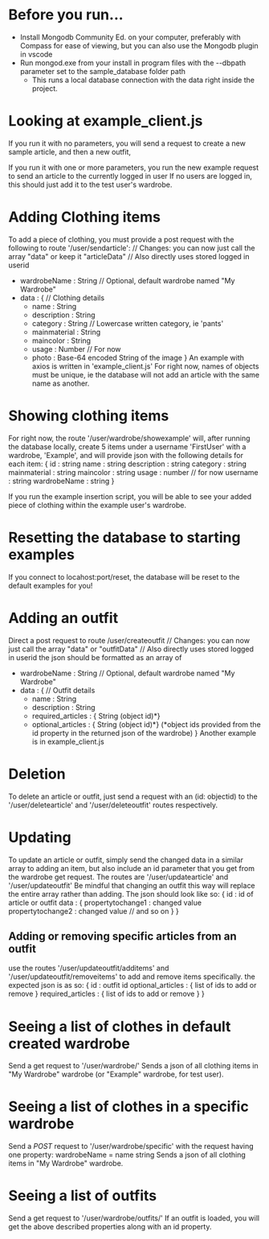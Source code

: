 # Before you run...
- Install Mongodb Community Ed. on your computer, preferably with Compass for ease of viewing, but you can also use the Mongodb plugin in vscode
- Run mongod.exe from your install in program files with the --dbpath parameter set to the sample_database folder path
    - This runs a local database connection with the data right inside the project.

# Looking at example_client.js
If you run it with no parameters, you will send a request to 
create a new sample article, and then a new outfit,

If you run it with one or more parameters, you run the new example request to send an article to the currently logged in user
If no users are logged in, this should just add it to the test user's wardrobe.

# Adding Clothing items
To add a piece of clothing, you must provide a post request with the following to route '/user/sendarticle':
// Changes: you can now just call the array "data" or keep it "articleData"
// Also directly uses stored logged in userid
- wardrobeName : String // Optional, default wardrobe named "My Wardrobe"
- data : {
    // Clothing details
    - name : String
    - description : String
    - category : String // Lowercase written category, ie 'pants'
    - mainmaterial : String
    - maincolor : String
    - usage : Number // For now
    - photo : Base-64 encoded String of the image }
An example with axios is written in 'example_client.js'
For right now, names of objects must be unique, ie the database will not add an article with the same name as another.

# Showing clothing items
For right now, the route '/user/wardrobe/showexample'
will, after running the database locally, create 5 items under a username 'FirstUser' with a wardrobe, 'Example',
and will provide json with the following details for each item:
{
    id : string
    name : string
    description : string
    category : string
    mainmaterial : string
    maincolor : string
    usage : number // for now
    username : string
    wardrobeName : string
}

If you run the example insertion script, you will be able to see your added piece of clothing
within the example user's wardrobe.

# Resetting the database to starting examples
If you connect to locahost:port/reset, the database will be reset to the default examples for you!

# Adding an outfit
Direct a post request to route /user/createoutfit
// Changes: you can now just call the array "data" or "outfitData"
// Also directly uses stored logged in userid
the json should be formatted as an array of 
- wardrobeName : String // Optional, default wardrobe named "My Wardrobe"
- data : {
    // Outfit details
    - name : String
    - description : String
    - required_articles : { String (object id)*}
    - optional_articles : { String (object id)*}
    (*object ids provided from the id property in the returned json of the wardrobe)
}
Another example is in example_client.js

# Deletion
To delete an article or outfit, just send a request with an (id: objectid) to the '/user/deletearticle' and '/user/deleteoutfit' routes respectively.

# Updating
To update an article or outfit, simply send the changed data in a similar array to adding an item, but also include an id parameter that you get from the wardrobe get request.
The routes are '/user/updatearticle' and '/user/updateoutfit'
Be mindful that changing an outfit this way will replace the entire array rather than adding.
The json should look like so:
{
    id : id of article or outfit
    data : {
        propertytochange1 : changed value
        propertytochange2 : changed value // and so on
    }
}
## Adding or removing specific articles from an outfit
use the routes '/user/updateoutfit/additems' and '/user/updateoutfit/removeitems' to add and remove items specifically. 
the expected json is as so:
{
    id : outfit id
    optional_articles : { list of ids to add or remove }
    required_articles : { list of ids to add or remove }
}


# Seeing a list of clothes in default created wardrobe
Send a get request to '/user/wardrobe/'
Sends a json of all clothing items in "My Wardrobe" wardrobe (or "Example" wardrobe, for test user).

# Seeing a list of clothes in a specific wardrobe
Send a *POST* request to '/user/wardrobe/specific' 
with the request having one property: wardrobeName = name string 
Sends a json of all clothing items in "My Wardrobe" wardrobe.

# Seeing a list of outfits
Send a get request to '/user/wardrobe/outfits/'
If an outfit is loaded, you will get the above described properties along with an id property.


